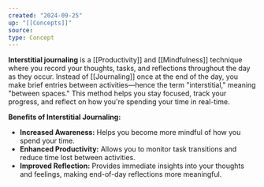 ```yaml
---
created: "2024-09-25"
up: "[[Concepts]]"
source: 
type: Concept
---
```


**Interstitial journaling** is a [[Productivity]] and [[Mindfulness]] technique where you record your thoughts, tasks, and reflections throughout the day as they occur. Instead of [[Journaling]] once at the end of the day, you make brief entries between activities—hence the term "interstitial," meaning "between spaces." This method helps you stay focused, track your progress, and reflect on how you're spending your time in real-time.

**Benefits of Interstitial Journaling:**

- **Increased Awareness:** Helps you become more mindful of how you spend your time.
- **Enhanced Productivity:** Allows you to monitor task transitions and reduce time lost between activities.
- **Improved Reflection:** Provides immediate insights into your thoughts and feelings, making end-of-day reflections more meaningful.